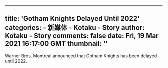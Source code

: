 
---
title: 'Gotham Knights Delayed Until 2022'
categories: 
    - 新媒体
    - Kotaku - Story
author: Kotaku - Story
comments: false
date: Fri, 19 Mar 2021 16:17:00 GMT
thumbnail: ''
---

<div>   
Warner Bros. Montreal announced that Gotham Knights has been delayed until 2022.   
</div>
            